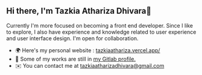 ## Hi there, I'm Tazkia Athariza Dhivara👋

Currently I'm more focused on becoming a front end developer. Since I like to explore, I also have experience and knowledge related to user experience and user interface design. I'm open for collaboration.

* 🌍 Here's my personal website : [tazkiaathariza.vercel.app/](https://tazkiaathariza.vercel.app/)
* 🔭 Some of my works are still in [my Gitlab profile.](https://gitlab.com/tazkia.athariza.dhivara-2018)
* ✉️ You can contact me at [tazkiaatharizadhivara@gmail.com](mailto:tazkiaatharizadhivara@gmail.com)




